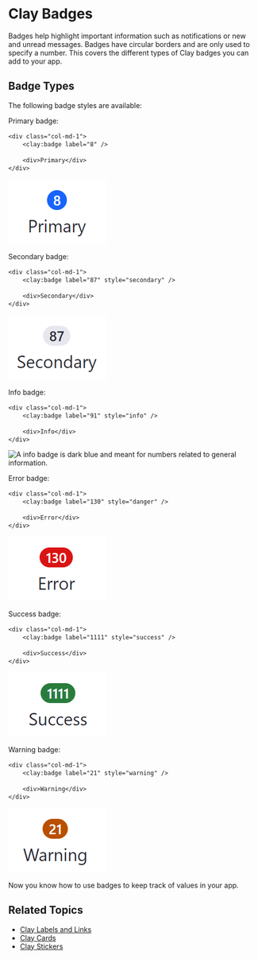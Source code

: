 # Clay Badges

Badges help highlight important information such as notifications or new and unread messages. Badges have circular borders and are only used to specify a number. This covers the different types of Clay badges you can add to your app.

## Badge Types

The following badge styles are available:

Primary badge:

```markup
<div class="col-md-1">
    <clay:badge label="8" />

    <div>Primary</div>
</div>
```

![A primary badge is bright blue, commanding attention like the primary button of a form.](./clay-badges/images/01.png)

Secondary badge:

```markup
<div class="col-md-1">
    <clay:badge label="87" style="secondary" />

    <div>Secondary</div>
</div>
```

![A secondary badge is light-grey and draws less focus than a primary button.](./clay-badges/images/02.png)

Info badge:

```markup
<div class="col-md-1">
    <clay:badge label="91" style="info" />

    <div>Info</div>
</div>
```

![A info badge is dark blue and meant for numbers related to general information.](./03-clay-badges/images/03.png)

Error badge:

```markup
<div class="col-md-1">
    <clay:badge label="130" style="danger" />

    <div>Error</div>
</div>
```

![An error badge displays numbers related to an error.](./clay-badges/images/04.png)

Success badge:

```markup
<div class="col-md-1">
    <clay:badge label="1111" style="success" />

    <div>Success</div>
</div>
```

![A success badge displays numbers related to a successful action.](./clay-badges/images/05.png)

Warning badge:

```markup
<div class="col-md-1">
    <clay:badge label="21" style="warning" />

    <div>Warning</div>
</div>
```

![A warning badge displays numbers related to warnings that should be addressed.](./clay-badges/images/06.png)

Now you know how to use badges to keep track of values in your app.

## Related Topics

* [Clay Labels and Links](./clay-links-and-labels.md)
* [Clay Cards](./clay-cards.md)
* [Clay Stickers](./clay-stickers.md)